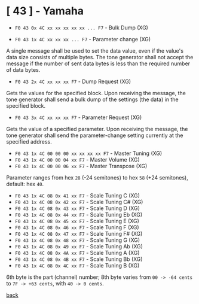 # [ 43 ] - Yamaha

- `F0 43 0x 4C xx xx xx xx xx ... F7` - Bulk Dump (XG)


- `F0 43 1x 4C xx xx xx ... F7` - Parameter change (XG)

A single message shall be used to set the data value, even if the value's data size consists of multiple 
bytes. The tone generator shall not accept the message if the number of sent data bytes is less than the 
required number of data bytes.

- `F0 43 2x 4C xx xx xx F7` - Dump Request (XG)

Gets the values for the specified block. Upon receiving the message, the tone generator shall 
send a bulk dump of the settings (the data) in the specified block.

- `F0 43 3x 4C xx xx xx F7` - Parameter Request (XG)

Gets the value of a specified parameter. Upon receiving the message, the tone generator shall 
send the parameter-change setting currently at the specified address.

- `F0 43 1x 4C 00 00 00 xx xx xx xx F7` - Master Tuning (XG)
- `F0 43 1x 4C 00 00 04 xx F7` - Master Volume (XG)
- `F0 43 1x 4C 00 00 06 xx F7` - Master Transpose (XG)

Parameter ranges from hex `28` (-24 semitones) to hex `58` (+24 semitones), default: hex `40`.

- `F0 43 1x 4C 08 0x 41 xx F7` - Scale Tuning C (XG)
- `F0 43 1x 4C 08 0x 42 xx F7` - Scale Tuning C# (XG)
- `F0 43 1x 4C 08 0x 43 xx F7` - Scale Tuning D (XG)
- `F0 43 1x 4C 08 0x 44 xx F7` - Scale Tuning Eb (XG)
- `F0 43 1x 4C 08 0x 45 xx F7` - Scale Tuning E (XG)
- `F0 43 1x 4C 08 0x 46 xx F7` - Scale Tuning F (XG)
- `F0 43 1x 4C 08 0x 47 xx F7` - Scale Tuning F# (XG)
- `F0 43 1x 4C 08 0x 48 xx F7` - Scale Tuning G (XG)
- `F0 43 1x 4C 08 0x 49 xx F7` - Scale Tuning Ab (XG)
- `F0 43 1x 4C 08 0x 4A xx F7` - Scale Tuning A (XG)
- `F0 43 1x 4C 08 0x 4B xx F7` - Scale Tuning Bb (XG)
- `F0 43 1x 4C 08 0x 4C xx F7` - Scale Tuning B (XG)

6th byte is the part (channel) number;
8th byte varies from `00 -> -64 cents` to `7F -> +63 cents`, with `40 -> 0 cents`.

[back](README.md)